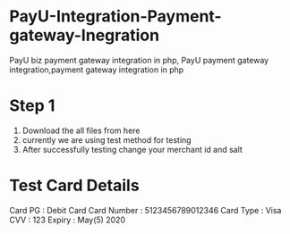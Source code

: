 # PayU-Integration-Payment-gateway-Inegration
PayU biz payment gateway integration in php, PayU payment gateway integration,payment gateway integration in php
# Step 1
1) Download the all files from here
2) currently we are using test method for testing
3) After successfully testing change your merchant id and salt

# Test Card Details
Card PG       :   Debit Card
Card Number   :   5123456789012346
Card Type     :   Visa
CVV           :   123
Expiry        :   May(5) 2020


